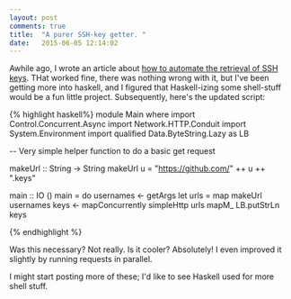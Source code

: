 ```yaml
---
layout: post
comments: true
title:  "A purer SSH-key getter. "
date:   2015-06-05 12:14:02
---
```


Awhile ago, I wrote an article about [how to automate the retrieval of SSH keys](/2015/04/17/almost-hacked.html).  THat worked fine, there was nothing wrong with it, but I've been getting more into haskell, and I figured that Haskell-izing some shell-stuff would be a fun little project.  Subsequently, here's the updated script: 

{% highlight haskell%}
module Main where
import Control.Concurrent.Async
import Network.HTTP.Conduit
import System.Environment
import qualified Data.ByteString.Lazy as LB

-- Very simple helper function to do a basic get request 

makeUrl :: String -> String
makeUrl u = "https://github.com/" ++ u ++ ".keys"

main :: IO ()
main = do
  usernames <- getArgs 
  let urls = map makeUrl usernames
  keys <- mapConcurrently simpleHttp urls
  mapM_ LB.putStrLn keys

{% endhighlight %}

Was this necessary?  Not really.  Is it cooler?  Absolutely!  I even improved it slightly by running requests in parallel. 

I might start posting more of these; I'd like to see Haskell used for more shell stuff. 
